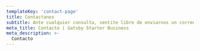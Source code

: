 ```yaml
---
templateKey: 'contact-page'
title: Contactanos
subtitle: Ante cualquier consulta, sentite libre de enviarnos un correo
meta_title: Contacto | Gatsby Starter Business
meta_description: >-
  Contacto
---
```

